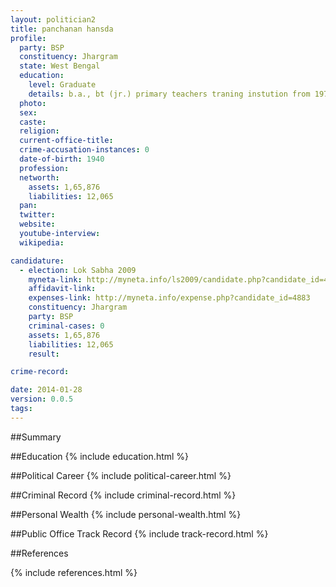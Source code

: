 ```yaml
---
layout: politician2
title: panchanan hansda
profile: 
  party: BSP
  constituency: Jhargram
  state: West Bengal
  education: 
    level: Graduate
    details: b.a., bt (jr.) primary teachers traning instution from 1971
  photo: 
  sex: 
  caste: 
  religion: 
  current-office-title: 
  crime-accusation-instances: 0
  date-of-birth: 1940
  profession: 
  networth: 
    assets: 1,65,876
    liabilities: 12,065
  pan: 
  twitter: 
  website: 
  youtube-interview: 
  wikipedia: 

candidature: 
  - election: Lok Sabha 2009
    myneta-link: http://myneta.info/ls2009/candidate.php?candidate_id=4883
    affidavit-link: 
    expenses-link: http://myneta.info/expense.php?candidate_id=4883
    constituency: Jhargram 
    party: BSP
    criminal-cases: 0
    assets: 1,65,876
    liabilities: 12,065
    result:  

crime-record: 

date: 2014-01-28
version: 0.0.5
tags: 
---
```

##Summary


##Education
{% include education.html %}


##Political Career
{% include political-career.html %}


##Criminal Record
{% include criminal-record.html %}


##Personal Wealth
{% include personal-wealth.html %}


##Public Office Track Record
{% include track-record.html %}


##References


{% include references.html %}